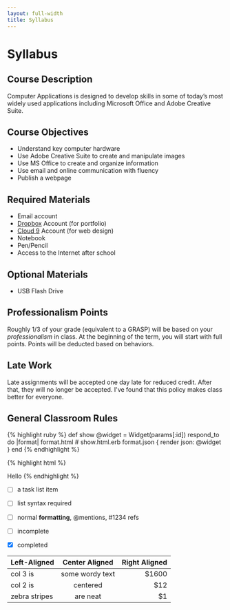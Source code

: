 ```yaml
---
layout: full-width
title: Syllabus
---
```


# Syllabus #

## Course Description ##
Computer Applications is designed to develop skills in some of today’s most widely used applications including Microsoft Office and Adobe Creative Suite.

## Course Objectives ##
* Understand key computer hardware
* Use Adobe Creative Suite to create and manipulate images
* Use MS Office to create and organize information
* Use email and online communication with fluency
* Publish a webpage


## Required Materials ##
* Email account
* [Dropbox](http://dropbox.com) Account (for portfolio)
* [Cloud 9](http://c9.io) Account (for web design)
* Notebook
* Pen/Pencil
* Access to the Internet after school

## Optional Materials ##
* USB Flash Drive


## Professionalism Points ##

Roughly 1/3 of your grade (equivalent to a GRASP) will be based on your *professionalism* in class.  At the beginning of the term, you will start with full points.  Points will be deducted based on behaviors.


## Late Work ##
Late assignments will be accepted one day late for reduced credit.  After that, they will no longer be accepted.  I've found that this policy makes class better for everyone.

## General Classroom Rules ##

{% highlight ruby %}
def show
  @widget = Widget(params[:id])
  respond_to do |format|
    format.html # show.html.erb
    format.json { render json: @widget }
  end
{% endhighlight %}

{% highlight html %}
<html>
<head>Hello</head>
</html>
{% endhighlight %}

- [ ] a task list item
- [ ] list syntax required
- [ ] normal **formatting**, @mentions, #1234 refs
- [ ] incomplete
- [x] completed


| Left-Aligned  | Center Aligned  | Right Aligned |
| :------------ |:---------------:| -----:|
| col 3 is      | some wordy text | $1600 |
| col 2 is      | centered        |   $12 |
| zebra stripes | are neat        |    $1 |
